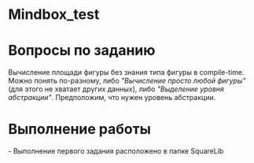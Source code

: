 # Mindbox_test

<h1> Вопросы по заданию </h1>
Вычисление площади фигуры без знания типа фигуры в compile-time. Можно понять по-разному, либо <i>"Вычисление просто любой фигуры"</i> (для этого не хватает других данных),
либо <i>"Выделение уровня абстракции"</i>. Предположим, что нужен уровень абстракции.

<h1> Выполнение работы </h1>
- Выполнение первого задания расположено в папке SquareLib
